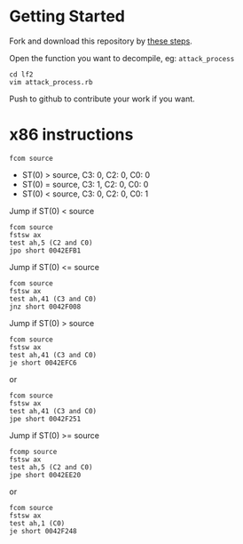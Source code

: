 #   Getting Started

Fork and download this repository by [these steps](https://help.github.com/articles/fork-a-repo).

Open the function you want to decompile, eg: `attack_process`

    cd lf2
    vim attack_process.rb

Push to github to contribute your work if you want.

#   x86 instructions

    fcom source

*   ST(0) > source, C3: 0, C2: 0, C0: 0
*   ST(0) = source, C3: 1, C2: 0, C0: 0
*   ST(0) < source, C3: 0, C2: 0, C0: 1

Jump if ST(0) < source

    fcom source
    fstsw ax
    test ah,5 (C2 and C0)
    jpo short 0042EFB1

Jump if ST(0) <= source

    fcom source
    fstsw ax
    test ah,41 (C3 and C0)
    jnz short 0042F008

Jump if ST(0) > source

    fcom source
    fstsw ax
    test ah,41 (C3 and C0)
    je short 0042EFC6

or

    fcom source
    fstsw ax
    test ah,41 (C3 and C0)
    jpe short 0042F251

Jump if ST(0) >= source

    fcomp source
    fstsw ax
    test ah,5 (C2 and C0)
    jpe short 0042EE20

or

    fcom source
    fstsw ax
    test ah,1 (C0)
    je short 0042F248
